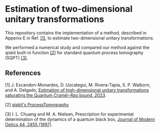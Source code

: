 # Estimation of two-dimensional unitary transformations
This repository contains the implementation of a method, described in Appenix E in Ref. [[1]](https://arxiv.org/abs/2310.12699), to estimate two-dimensional 
unitary transformations. 

We performed a numerical study and compared our method against the qiskit built-in function [[2]](https://qiskit.org/ecosystem/experiments/stubs/qiskit_experiments.library.tomography.ProcessTomography.html) for standard quantum process tomography (SQPT) [[3]](https://doi.org/10.1080/09500349708231894).

## References
<a id="1">[1]</a>
J. Escandon-Monardes, D. Uzcategui, M. Rivera-Tapia, S. P. Walborn, and A. Delgado, [Estimation of high-dimensional unitary transformations saturating the Quantum Cramér-Rao bound, 2023](https://arxiv.org/abs/2310.12699).

<a id="2">[2]</a>
[qiskit's ProcessTomography](https://qiskit.org/ecosystem/experiments/stubs/qiskit_experiments.library.tomography.ProcessTomography.html)

<a id="2">[3]</a>
I. L. Chuang and M. A. Nielsen, Prescription for experimental determination of the dynamics of a quantum black box, [Journal of Modern Optics 44, 2455 (1997)](https://doi.org/10.1080/09500349708231894).

